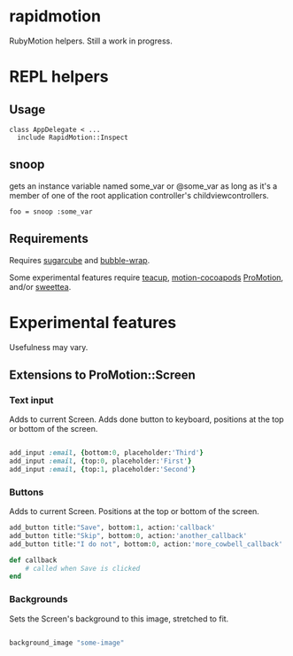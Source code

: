 rapidmotion
===========

RubyMotion helpers. Still a work in progress.

# REPL helpers #
## Usage ##
~~~
class AppDelegate < ...
  include RapidMotion::Inspect
~~~
## snoop
gets an instance variable named some_var or @some_var as long as it's a member of one of the root application controller's childviewcontrollers.
~~~
foo = snoop :some_var
~~~


## Requirements
Requires [sugarcube](https://github.com/rubymotion/sugarcube) and [bubble-wrap](http://bubblewrap.io/).

Some experimental features require [teacup](https://github.com/rubymotion/teacup), [motion-cocoapods](https://github.com/HipByte/motion-cocoapods) [ProMotion](https://github.com/clearsightstudio/ProMotion), and/or [sweettea](https://github.com/colinta/sweettea).



# Experimental features #
Usefulness may vary.

## Extensions to ProMotion::Screen

### Text input
Adds to current Screen. Adds done button to keyboard, positions at the top or bottom of the screen.

~~~ruby

add_input :email, {bottom:0, placeholder:'Third'}
add_input :email, {top:0, placeholder:'First'}
add_input :email, {top:1, placeholder:'Second'}

~~~


### Buttons
Adds to current Screen. Positions at the top or bottom of the screen.

~~~ ruby
add_button title:"Save", bottom:1, action:'callback'
add_button title:"Skip", bottom:0, action:'another_callback'
add_button title:"I do not", bottom:0, action:'more_cowbell_callback'

def callback
	# called when Save is clicked
end
~~~


### Backgrounds

Sets the Screen's background to this image, stretched to fit.
~~~ruby

background_image "some-image"

~~~